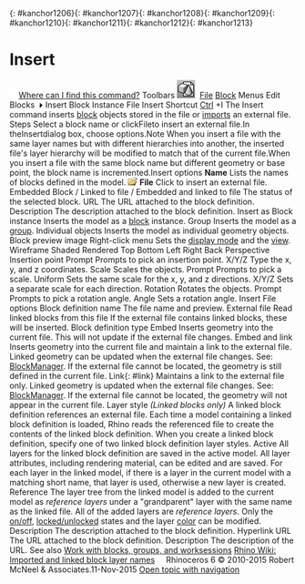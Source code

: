 ---
---

{: #kanchor1206}{: #kanchor1207}{: #kanchor1208}{: #kanchor1209}{: #kanchor1210}{: #kanchor1211}{: #kanchor1212}{: #kanchor1213}
# Insert
 [![images/transparent.gif](images/transparent.gif)Where can I find this command?](javascript:void(0);) Toolbars
![images/insert.png](images/insert.png) [File](file-toolbar.html)  [Block](block-toolbar.html) 
Menus
Edit
Blocks![images/menuarrow.gif](images/menuarrow.gif)
Insert Block Instance
File
Insert
Shortcut
 [Ctrl](ctrl-key.html) +I
The Insert command inserts [block](block.html) objects stored in the file or [imports](import.html) an external file.
Steps
Select a block name or clickFileto insert an external file.In theInsertdialog box, choose options.Note
When you insert a file with the same layer names but with different hierarchies into another, the inserted file's layer hierarchy will be modified to match that of the current file.When you insert a file with the same block name but different geometry or base point, the block name is incremented.Insert options
 **Name** 
Lists the names of blocks defined in the model.
 **![images/insertfile.png](images/insertfile.png)File** 
Click to insert an external file.
Embedded Block / Linked to file / Embedded and linked to file
The status of the selected block.
URL
The URL attached to the block definition.
Description
The description attached to the block definition.
Insert as
Block instance
Inserts the model as a [block](block.html) instance.
Group
Inserts the model as a [group](group.html).
Individual objects
Inserts the model as individual geometry objects.
Block preview image
Right-click menu
Sets the [display mode](view-displaymode-options.html) and the [view](setview.html).
Wireframe
Shaded
Rendered
Top
Bottom
Left
Right
Back
Perspective
Insertion point
Prompt
Prompts to pick an insertion point.
X/Y/Z
Type the x, y, and z coordinates.
Scale
Scales the objects.
Prompt
Prompts to pick a scale.
Uniform
Sets the same scale for the x, y, and z&#160;directions.
X/Y/Z
Sets a separate scale for each direction.
Rotation
Rotates the objects.
Prompt
Prompts to pick a rotation angle.
Angle
Sets a rotation angle.
Insert File options
Block definition name
The file name and preview.
External file
Read linked blocks from this file
If the external file contains linked blocks, these will be inserted.
Block definition type
Embed
Inserts geometry into the current file. This will not update if the external file changes.
Embed and link
Inserts geometry into the current file and maintain a link to the external file. Linked geometry can be updated when the external file changes. See: [BlockManager](blockmanager.html). If the external file cannot be located, the geometry is still defined in the current file.
Link{: #link}
Maintains a link to the external file only. Linked geometry is updated when the external file changes. See: [BlockManager](blockmanager.html). If the external file cannot be located, the geometry will not appear in the current file.
Layer style *(Linked blocks only)* 
A linked block definition references an external file. Each time a model containing a linked block definition is loaded, Rhino reads the referenced file to create the contents of the linked block definition. When you create a linked block definition, specify one of two linked block definition layer styles.
Active
All layers for the linked block definition are saved in the active model. All layer attributes, including rendering material, can be edited and are saved. For each layer in the linked model, if there is a layer in the current model with a matching short name, that layer is used, otherwise a new layer is created.
Reference
The layer tree from the linked model is added to the current model as *reference layers* under a "grandparent" layer with the same name as the linked file. All of the added layers are *reference layers*. Only the [on/off](layer.html#on), [locked/unlocked](layer.html#lock) states and the layer [color](layer.html#displaycolor) can be modified.
Description
The description attached to the block definition.
Hyperlink
URL
The URL attached to the block definition.
Description
The description of the URL.
See also
 [Work with blocks, groups, and worksessions](sak-blocksgroups.html) 
 [Rhino Wiki: Imported and linked block layer names](http://wiki.mcneel.com/rhino/rhinov5status_layernames#examplelinked_block_layer_names) 
&#160;
&#160;
Rhinoceros 6 © 2010-2015 Robert McNeel &amp; Associates.11-Nov-2015
 [Open topic with navigation](insert.html) 

